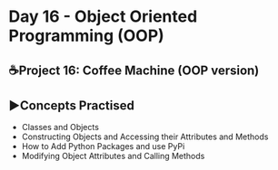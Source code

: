 # Day 16 - Object Oriented Programming (OOP)

## ☕Project 16: Coffee Machine (OOP version)

## ▶️Concepts Practised
- Classes and Objects
- Constructing Objects and Accessing their Attributes and Methods
- How to Add Python Packages and use PyPi
- Modifying Object Attributes and Calling Methods
